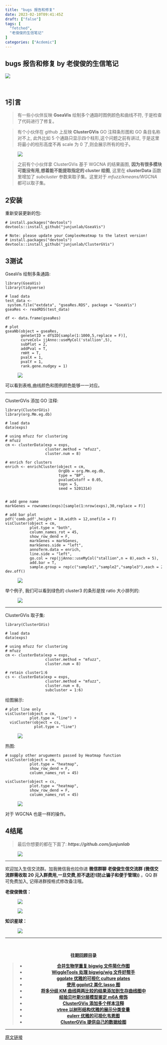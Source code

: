 ```yaml
---
title: "bugs 报告和修复"
date: 2023-02-10T09:41:45Z
draft: ["false"]
tags: [
  "fetched",
  "老俊俊的生信笔记"
]
categories: ["Acdemic"]
---
```

bugs 报告和修复 by 老俊俊的生信笔记
------
<div><section data-tool="mdnice编辑器" data-website="https://www.mdnice.com" data-mpa-powered-by="yiban.io"><section><mp-common-profile data-pluginname="mpprofile" data-weui-theme="light" data-id="MzkyMTI1MTYxNA==" data-headimg="http://mmbiz.qpic.cn/mmbiz_png/G5jjcE4usey42oX5qyLTVibLRO9dz8ic5G4TpEHQc9rICYlpS4MHg6Et8cgXrQDqibvibXombicTro8t9cekJRlDBcw/0?wx_fmt=png" data-nickname="老俊俊的生信笔记" data-alias="JunJunLab" data-signature="老俊俊的生信技能和知识分享,我不是巨人,但你可以站在我的肩膀上更进一步!" data-from="0" data-is_biz_ban="0"></mp-common-profile></section><section><p><img data-ratio="0.13125" data-src="https://mmbiz.qpic.cn/mmbiz_gif/f5u8u3lDeLchGaIcFTOuEzUYJyA2UibBrOwXlv6suBC8O8OrT4FvyAhBqbnIu6BpHibcXVz6icHricecu9yQrNY0aw/640?wx_fmt=gif" data-type="gif" data-w="640" src="https://mmbiz.qpic.cn/mmbiz_gif/f5u8u3lDeLchGaIcFTOuEzUYJyA2UibBrOwXlv6suBC8O8OrT4FvyAhBqbnIu6BpHibcXVz6icHricecu9yQrNY0aw/640?wx_fmt=gif"><br></p></section><p><span><br></span></p><h2 data-tool="mdnice编辑器"><span><span>1</span></span><span>引言</span><span></span></h2><blockquote data-tool="mdnice编辑器"><p>有一些小伙伴反映 <strong>GseaVis</strong> 绘制多个通路时图例颜色和曲线不符, 于是检查了代码进行了修复。</p></blockquote><blockquote data-tool="mdnice编辑器"><p>有个小伙伴在 github 上反映 <strong>ClusterGVis</strong> GO 注释条形图和 GO 条目名称对不上, 此外比如 5 个通路只显示四个柱形,这个问题之前有讲过, 于是这里将最小的柱形高度不再 scale 为 0 了,则会展示所有的柱子。</p></blockquote><figure data-tool="mdnice编辑器"><img data-ratio="0.6402439024390244" data-src="https://mmbiz.qpic.cn/mmbiz_png/G5jjcE4usezdgfz68LbTOGybzh7qRkDSorWhtQpG7I3XCYIVpjJ4nRiao6XiaB1lmclxoXLcY1phSzZuXFlgTBPQ/640?wx_fmt=png" data-type="png" data-w="1148" src="https://mmbiz.qpic.cn/mmbiz_png/G5jjcE4usezdgfz68LbTOGybzh7qRkDSorWhtQpG7I3XCYIVpjJ4nRiao6XiaB1lmclxoXLcY1phSzZuXFlgTBPQ/640?wx_fmt=png"></figure><blockquote data-tool="mdnice编辑器"><p>之前有个小伙伴拿 ClusterGVis 基于 WGCNA 的结果画图, <strong>因为有很多模块可能没有用,想着能不能提取指定的 cluster 绘图</strong>, 这里在 <strong>clusterData</strong> 函数里增加了 <em>subcluster</em> 参数来取子集。这里对于 <em>mfuzz/kmeans/WGCNA</em> 都可以取子集。</p></blockquote><h2 data-tool="mdnice编辑器"><span><span>2</span></span><span>安装</span><span></span></h2><p data-tool="mdnice编辑器">重新安装更新的包:</p><pre data-tool="mdnice编辑器"><span></span><code><span># install.packages("devtools")</span><br>devtools::install_github(<span>"junjunlab/GseaVis"</span>)<br><br><span># Note: please update your ComplexHeatmap to the latest version!</span><br><span># install.packages("devtools")</span><br>devtools::install_github(<span>"junjunlab/ClusterGVis"</span>)<br></code></pre><h2 data-tool="mdnice编辑器"><span><span>3</span></span><span>测试</span><span></span></h2><p data-tool="mdnice编辑器">GseaVis 绘制多条通路:</p><pre data-tool="mdnice编辑器"><span></span><code>library(GseaVis)<br>library(tidyverse)<br><br><span># load data</span><br>test_data &lt;- system.file(<span>"extdata"</span>, <span>"gseaRes.RDS"</span>, package = <span>"GseaVis"</span>)<br>gseaRes &lt;- readRDS(test_data)<br><br>df &lt;- data.frame(gseaRes)<br><br><span># plot</span><br>gseaNb(object = gseaRes,<br>       geneSetID = df<span>$ID</span>[sample(1:1000,5,replace = F)],<br>       curveCol= jjAnno::useMyCol(<span>'stallion'</span>,5),<br>       subPlot = 2,<br>       addPval = T,<br>       rmHt = T,<br>       pvalX = 1,<br>       pvalY = 1,<br>       rank.gene.nudgey = 1)<br></code></pre><figure data-tool="mdnice编辑器"><img data-ratio="0.6175972927241963" data-src="https://mmbiz.qpic.cn/mmbiz_png/G5jjcE4usezdgfz68LbTOGybzh7qRkDSPMmEjdGP0icaRiaSWNmGZyhWCwjM1kG9jichbWZFKzTGXZt5iaRyRXZG2Q/640?wx_fmt=png" data-type="png" data-w="1182" src="https://mmbiz.qpic.cn/mmbiz_png/G5jjcE4usezdgfz68LbTOGybzh7qRkDSPMmEjdGP0icaRiaSWNmGZyhWCwjM1kG9jichbWZFKzTGXZt5iaRyRXZG2Q/640?wx_fmt=png"></figure><p data-tool="mdnice编辑器">可以看到表格,曲线颜色和图例颜色能够一一对应。</p><hr data-tool="mdnice编辑器"><p data-tool="mdnice编辑器">ClusterGVis 添加 GO 注释:</p><pre data-tool="mdnice编辑器"><span></span><code><span>library</span>(ClusterGVis)<br><span>library</span>(org.Mm.eg.db)<br><br><span># load data</span><br>data(exps)<br><br><span># using mfuzz for clustering</span><br><span># mfuzz</span><br>cm &lt;- clusterData(exp = exps,<br>                  cluster.method = <span>"mfuzz"</span>,<br>                  cluster.num = <span>8</span>)<br><br><span># enrich for clusters</span><br>enrich &lt;- enrichCluster(object = cm,<br>                        OrgDb = org.Mm.eg.db,<br>                        type = <span>"BP"</span>,<br>                        pvalueCutoff = <span>0.05</span>,<br>                        topn = <span>5</span>,<br>                        seed = <span>5201314</span>)<br><br><br><span># add gene name</span><br>markGenes = rownames(exps)[sample(<span>1</span>:nrow(exps),<span>30</span>,replace = <span>F</span>)]<br><br><span># add bar plot</span><br>pdf(<span>'comb.pdf'</span>,height = <span>10</span>,width = <span>12</span>,onefile = <span>F</span>)<br>visCluster(object = cm,<br>           plot.type = <span>"both"</span>,<br>           column_names_rot = <span>45</span>,<br>           show_row_dend = <span>F</span>,<br>           markGenes = markGenes,<br>           markGenes.side = <span>"left"</span>,<br>           annoTerm.data = enrich,<br>           line.side = <span>"left"</span>,<br>           go.col = rep(jjAnno::useMyCol(<span>"stallion"</span>,n = <span>8</span>),each = <span>5</span>),<br>           add.bar = <span>T</span>,<br>           sample.group = rep(c(<span>"sample1"</span>,<span>"sample2"</span>,<span>"sample3"</span>),each = <span>2</span>))<br>dev.off()<br></code></pre><figure data-tool="mdnice编辑器"><img data-ratio="0.8328611898016998" data-src="https://mmbiz.qpic.cn/mmbiz_png/G5jjcE4usezdgfz68LbTOGybzh7qRkDSSqRAGsDOD0xN67rPB7u4woU03mHT97aeVHkfgmzN8uRX73kRCkeB7Q/640?wx_fmt=png" data-type="png" data-w="1059" src="https://mmbiz.qpic.cn/mmbiz_png/G5jjcE4usezdgfz68LbTOGybzh7qRkDSSqRAGsDOD0xN67rPB7u4woU03mHT97aeVHkfgmzN8uRX73kRCkeB7Q/640?wx_fmt=png"></figure><p data-tool="mdnice编辑器">举个例子, 我们可以看到绿色的 cluster3 的条形是按 ratio 大小排列的:</p><figure data-tool="mdnice编辑器"><img data-ratio="0.2682291666666667" data-src="https://mmbiz.qpic.cn/mmbiz_png/G5jjcE4usezdgfz68LbTOGybzh7qRkDShwYdWZCoWGDzyKKnzWCRGAicy3QQvycrWrTMFFVrA8vo2BHX9ibtiaibTg/640?wx_fmt=png" data-type="png" data-w="768" src="https://mmbiz.qpic.cn/mmbiz_png/G5jjcE4usezdgfz68LbTOGybzh7qRkDShwYdWZCoWGDzyKKnzWCRGAicy3QQvycrWrTMFFVrA8vo2BHX9ibtiaibTg/640?wx_fmt=png"></figure><hr data-tool="mdnice编辑器"><p data-tool="mdnice编辑器">ClusterGVis 取子集:</p><pre data-tool="mdnice编辑器"><span></span><code><span>library</span>(ClusterGVis)<br><br><span># load data</span><br>data(exps)<br><br><span># using mfuzz for clustering</span><br><span># mfuzz</span><br>cm &lt;- clusterData(exp = exps,<br>                  cluster.method = <span>"mfuzz"</span>,<br>                  cluster.num = <span>8</span>)<br><br><span># retain cluster1:6</span><br>cs &lt;- clusterData(exp = exps,<br>                  cluster.method = <span>"mfuzz"</span>,<br>                  cluster.num = <span>8</span>,<br>                  subcluster = <span>1</span>:<span>6</span>)<br></code></pre><p data-tool="mdnice编辑器">绘图展示:</p><pre data-tool="mdnice编辑器"><span></span><code><span># plot line only</span><br>visCluster(object = cm,<br>           plot.type = <span>"line"</span>) +<br>  visCluster(object = cs,<br>             plot.type = <span>"line"</span>)<br></code></pre><figure data-tool="mdnice编辑器"><img data-ratio="0.27323943661971833" data-src="https://mmbiz.qpic.cn/mmbiz_png/G5jjcE4usezdgfz68LbTOGybzh7qRkDSwRzJpibWuyOLmA7nibcdVavRg8tKKWGIXGia2LWIyjicyjQDWcBatqnouQ/640?wx_fmt=png" data-type="png" data-w="1775" src="https://mmbiz.qpic.cn/mmbiz_png/G5jjcE4usezdgfz68LbTOGybzh7qRkDSwRzJpibWuyOLmA7nibcdVavRg8tKKWGIXGia2LWIyjicyjQDWcBatqnouQ/640?wx_fmt=png"></figure><p data-tool="mdnice编辑器">热图:</p><pre data-tool="mdnice编辑器"><span></span><code><span># supply other aruguments passed by Heatmap function</span><br>visCluster(object = cm,<br>           plot.type = <span>"heatmap"</span>,<br>           show_row_dend = <span>F</span>,<br>           column_names_rot = <span>45</span>)<br><br>visCluster(object = cs,<br>           plot.type = <span>"heatmap"</span>,<br>           show_row_dend = <span>F</span>,<br>           column_names_rot = <span>45</span>)<br></code></pre><figure data-tool="mdnice编辑器"><img data-ratio="0.8765264586160109" data-src="https://mmbiz.qpic.cn/mmbiz_png/G5jjcE4usezdgfz68LbTOGybzh7qRkDSWtneOOuyT9nS4JibrWN9hnlJ31HJ4RMALmx72jqayONvNglUN7NL9jA/640?wx_fmt=png" data-type="png" data-w="737" src="https://mmbiz.qpic.cn/mmbiz_png/G5jjcE4usezdgfz68LbTOGybzh7qRkDSWtneOOuyT9nS4JibrWN9hnlJ31HJ4RMALmx72jqayONvNglUN7NL9jA/640?wx_fmt=png"></figure><p data-tool="mdnice编辑器">对于 WGCNA 也是一样的操作。</p><h2 data-tool="mdnice编辑器"><span><span>4</span></span><span>结尾</span><span></span></h2><blockquote data-tool="mdnice编辑器"><p>最后你想要的都在下面了: <strong><em>https://github.com/junjunlab</em></strong></p></blockquote><figure data-tool="mdnice编辑器"><img data-ratio="0.4610726643598616" data-src="https://mmbiz.qpic.cn/mmbiz_png/G5jjcE4usezdgfz68LbTOGybzh7qRkDSeqA9W15pfyibiaql8ULQibfg2wnKgvCQH25lGzyLWt3qSh84zyoJYzxng/640?wx_fmt=png" data-type="png" data-w="1156" src="https://mmbiz.qpic.cn/mmbiz_png/G5jjcE4usezdgfz68LbTOGybzh7qRkDSeqA9W15pfyibiaql8ULQibfg2wnKgvCQH25lGzyLWt3qSh84zyoJYzxng/640?wx_fmt=png"></figure><hr data-tool="mdnice编辑器"><p data-tool="mdnice编辑器">欢迎加入生信交流群。加我微信我也拉你进 <strong>微信群聊</strong> <strong>老俊俊生信交流群</strong> <strong>(微信交流群需收取 20 元入群费用,一旦交费,拒不退还!(防止骗子和便于管理))</strong> 。QQ 群可免费加入, 记得进群按格式修改备注哦。</p><section data-tool="mdnice编辑器"><section><p><strong>老俊俊微信：</strong></p><figure><img data-ratio="1" data-src="https://mmbiz.qpic.cn/mmbiz_png/G5jjcE4usezdgfz68LbTOGybzh7qRkDSJXeouRB1GdAB30v1VaaoIH3zJyuMcb1ByicbJc6UAtqltz9ZB1amBGA/640?wx_fmt=png" data-type="png" data-w="430" src="https://mmbiz.qpic.cn/mmbiz_png/G5jjcE4usezdgfz68LbTOGybzh7qRkDSJXeouRB1GdAB30v1VaaoIH3zJyuMcb1ByicbJc6UAtqltz9ZB1amBGA/640?wx_fmt=png"></figure><figure><img data-ratio="1.3668430335097002" data-src="https://mmbiz.qpic.cn/mmbiz_png/G5jjcE4usezdgfz68LbTOGybzh7qRkDSdCszmzyny3vcMQFsDZPvic2IJudRGucf8BwZ6W1Kk2ESWfkq4YpDT7g/640?wx_fmt=png" data-type="png" data-w="567" src="https://mmbiz.qpic.cn/mmbiz_png/G5jjcE4usezdgfz68LbTOGybzh7qRkDSdCszmzyny3vcMQFsDZPvic2IJudRGucf8BwZ6W1Kk2ESWfkq4YpDT7g/640?wx_fmt=png"></figure></section><section><p><strong>知识星球：</strong></p><figure><img data-ratio="1.5896226415094339" data-src="https://mmbiz.qpic.cn/mmbiz_jpg/G5jjcE4usezdgfz68LbTOGybzh7qRkDSzxent2ovLXtt1bwpqrphuCWTnnGvUUJ7hYHvgJicHWJnjfhDnZicPoBA/640?wx_fmt=jpeg" data-type="jpeg" data-w="1060" src="https://mmbiz.qpic.cn/mmbiz_jpg/G5jjcE4usezdgfz68LbTOGybzh7qRkDSzxent2ovLXtt1bwpqrphuCWTnnGvUUJ7hYHvgJicHWJnjfhDnZicPoBA/640?wx_fmt=jpeg"></figure></section></section><hr data-tool="mdnice编辑器"><p data-tool="mdnice编辑器"><br></p><center data-tool="mdnice编辑器"><strong> 往期回顾目录</strong></center><blockquote data-tool="mdnice编辑器"><ul><li><section><strong><center><a href="https://mp.weixin.qq.com/s?__biz=MzkyMTI1MTYxNA==&amp;mid=2247507659&amp;idx=1&amp;sn=1ab71d31c3b805a09de88f2eaf955c95&amp;chksm=c184e4baf6f36dac6fd5a322f351a09e1ea4d351ededa6b0f28b23e6a8fb3eb654fd04fab143&amp;token=139164705&amp;lang=zh_CN&amp;scene=21#wechat_redirect" data-linktype="2">合并生物学重复 bigwig 文件简化作图</a></center></strong></section></li><li><section><strong><center><a href="https://mp.weixin.qq.com/s?__biz=MzkyMTI1MTYxNA==&amp;mid=2247507643&amp;idx=1&amp;sn=704c5dd5ec052bb99c34b08efc876916&amp;chksm=c184e4caf6f36ddc92c10e6f41887c2c5b704f96d75dd9fa57b5ff5d2e0ecb94f2996a787071&amp;token=139164705&amp;lang=zh_CN&amp;scene=21#wechat_redirect" data-linktype="2">WiggleTools 处理 bigwig/wig 文件好帮手</a></center></strong></section></li><li><section><strong><center><a href="https://mp.weixin.qq.com/s?__biz=MzkyMTI1MTYxNA==&amp;mid=2247507552&amp;idx=1&amp;sn=57aacb748fb168a180d2569348eb9ee8&amp;chksm=c184e411f6f36d07f490d6dd2753cb717b762f8f9c5b23d06542569dd396ba7d363b926412a0&amp;token=1411764085&amp;lang=zh_CN&amp;scene=21#wechat_redirect" data-linktype="2">ggplate 优雅的可视化 culture plates</a></center></strong></section></li><li><section><strong><center><a href="https://mp.weixin.qq.com/s?__biz=MzkyMTI1MTYxNA==&amp;mid=2247507518&amp;idx=1&amp;sn=99c95f7e874699f20489b62933a7fc9e&amp;chksm=c184e44ff6f36d59c5dee40889b8204896c71a32f02faec96946f3a971a660cf0b2cd8fb6039&amp;payreadticket=HIQRHXbxh8oH_23UPa6nk9zBwAhs-r_M_qtotZYPBTOJ3Y_ZyI0c5v5ilml8s043FMLWAgU&amp;scene=21#wechat_redirect" data-linktype="2">使用 ggplot2 美化 lasso 图</a></center></strong></section></li><li><section><strong><center><a href="https://mp.weixin.qq.com/s?__biz=MzkyMTI1MTYxNA==&amp;mid=2247507465&amp;idx=1&amp;sn=b6211b024d0b2715d0b3d181443b3588&amp;chksm=c184e478f6f36d6ebb8b2d9ef2d7e598185cc1e22717e742ce0c7224fa9c2249e5f18931cf0e&amp;token=341747724&amp;lang=zh_CN&amp;scene=21#wechat_redirect" data-linktype="2">将多分组 KM 曲线两两比较的结果添加到生存曲线图中</a></center></strong></section></li><li><section><strong><center><a href="https://mp.weixin.qq.com/s?__biz=MzkyMTI1MTYxNA==&amp;mid=2247507435&amp;idx=1&amp;sn=d3ee6268f58e1f2f6408c5c3615a8499&amp;chksm=c184e79af6f36e8c9a13b16c0b7836253b35114cc76d2acfdaa28f6520ddf3d3ac0de0c0e3c4&amp;token=450867742&amp;lang=zh_CN&amp;scene=21#wechat_redirect" data-linktype="2">经验贝叶斯分层模型鉴定 m6A 修饰</a></center></strong></section></li><li><section><strong><center><a href="https://mp.weixin.qq.com/s?__biz=MzkyMTI1MTYxNA==&amp;mid=2247507410&amp;idx=1&amp;sn=c33809620a13392f420a9bc1160400ac&amp;chksm=c184e7a3f6f36eb5286ca59cba9cc0f81bb2e1d8e6f769588faf5f324c945b8cfe8f50708780&amp;token=1490715219&amp;lang=zh_CN&amp;scene=21#wechat_redirect" data-linktype="2">ClusterGVis 添加多个样本注释</a></center></strong></section></li><li><section><strong><center><a href="https://mp.weixin.qq.com/s?__biz=MzkyMTI1MTYxNA==&amp;mid=2247507391&amp;idx=1&amp;sn=06bc6e826c38aa15af4f5d08c0612c04&amp;chksm=c184e7cef6f36ed8dc800ac918b72b6ae0e8dd68691b48aa7dce1df3bc455bf0afb8497cc836&amp;token=133699415&amp;lang=zh_CN&amp;scene=21#wechat_redirect" data-linktype="2">vtree 以树形结构优雅的展示分类变量</a></center></strong></section></li><li><section><strong><center><a href="https://mp.weixin.qq.com/s?__biz=MzkyMTI1MTYxNA==&amp;mid=2247507317&amp;idx=1&amp;sn=0b8c4e9abed55f55d6b45ba323d26686&amp;chksm=c184e704f6f36e124fdce423c15e67b0c3eddc3b0a38f6f4a844b6824de82ea7ad3622b9e960&amp;token=1253522169&amp;lang=zh_CN&amp;scene=21#wechat_redirect" data-linktype="2">eulerr 优雅的可视化韦恩图</a></center></strong></section></li><li><section><strong><center><a href="https://mp.weixin.qq.com/s?__biz=MzkyMTI1MTYxNA==&amp;mid=2247507278&amp;idx=1&amp;sn=f22a6a5a3b99d2cd90480149a1325da8&amp;chksm=c184e73ff6f36e29ce650ed9510b325e41338ce87b86fee60d0e74f40990cdbd75689a52eaec&amp;token=1978504973&amp;lang=zh_CN&amp;scene=21#wechat_redirect" data-linktype="2">ClusterGVis 提供自己的数据绘图</a></center></strong></section></li></ul></blockquote></section><p><mp-style-type data-value="3"></mp-style-type></p></div>  
<hr>
<a href="https://mp.weixin.qq.com/s/cihxzNLDHAplgEQpKtpfBw",target="_blank" rel="noopener noreferrer">原文链接</a>
